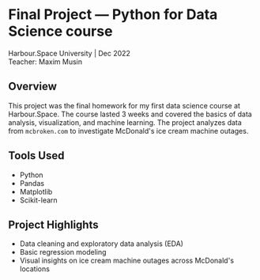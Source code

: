 # Final Project — Python for Data Science course 
Harbour.Space University | Dec 2022  
Teacher: Maxim Musin

## Overview

This project was the final homework for my first data science course at Harbour.Space. The course lasted 3 weeks and covered the basics of data analysis, visualization, and machine learning. The project analyzes data from `mcbroken.com` to investigate McDonald's ice cream machine outages.

## Tools Used

- Python
- Pandas
- Matplotlib
- Scikit-learn

## Project Highlights

- Data cleaning and exploratory data analysis (EDA)
- Basic regression modeling
- Visual insights on ice cream machine outages across McDonald's locations
